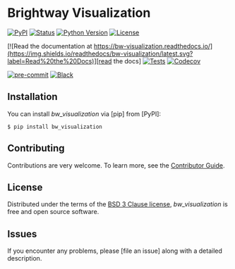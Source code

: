 # Brightway Visualization

[![PyPI](https://img.shields.io/pypi/v/bw-visualization.svg)][pypi status]
[![Status](https://img.shields.io/pypi/status/bw-visualization.svg)][pypi status]
[![Python Version](https://img.shields.io/pypi/pyversions/bw-visualization)][pypi status]
[![License](https://img.shields.io/pypi/l/bw-visualization)][license]

[![Read the documentation at https://bw-visualization.readthedocs.io/](https://img.shields.io/readthedocs/bw-visualization/latest.svg?label=Read%20the%20Docs)][read the docs]
[![Tests](https://github.com/cmutel/bw_visualization/workflows/Tests/badge.svg)][tests]
[![Codecov](https://codecov.io/gh/cmutel/bw_visualization/branch/main/graph/badge.svg)][codecov]

[![pre-commit](https://img.shields.io/badge/pre--commit-enabled-brightgreen?logo=pre-commit&logoColor=white)][pre-commit]
[![Black](https://img.shields.io/badge/code%20style-black-000000.svg)][black]

[pypi status]: https://pypi.org/project/bw-visualization/
[read the docs]: https://bw-visualization.readthedocs.io/
[tests]: https://github.com/cmutel/bw_visualization/actions?workflow=Tests
[codecov]: https://app.codecov.io/gh/cmutel/bw_visualization
[pre-commit]: https://github.com/pre-commit/pre-commit
[black]: https://github.com/psf/black

## Installation

You can install _bw_visualization_ via [pip] from [PyPI]:

```console
$ pip install bw_visualization
```

## Contributing

Contributions are very welcome.
To learn more, see the [Contributor Guide].

## License

Distributed under the terms of the [BSD 3 Clause license][license],
_bw_visualization_ is free and open source software.

## Issues

If you encounter any problems,
please [file an issue] along with a detailed description.


<!-- github-only -->

[command-line reference]: https://bw-visualization.readthedocs.io/en/latest/usage.html
[license]: https://github.com/cmutel/bw_visualization/blob/main/LICENSE
[contributor guide]: https://github.com/cmutel/bw_visualization/blob/main/CONTRIBUTING.md
